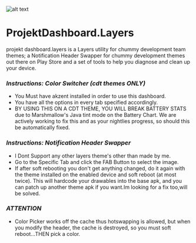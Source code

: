![alt text][logo]

[logo]: http://i.imgur.com/fzK5HKl.jpg

# ProjektDashboard.Layers 
projekt dashboard.layers is a Layers utility for chummy development team themes; a Notification Header Swapper for chummy development themes out there on Play Store and a set of tools to help you diagnose and clean up your device.

### _Instructions: Color Switcher (cdt themes ONLY)_
- You Must have akzent installed in order to use this dashboard.
- You have all the options in every tab specified accordingly.
- BY USING THIS ON A CDT THEME, YOU WILL BREAK BATTERY STATS due to Marshmallow's Java tint mode on the Battery Chart. We are actively working to fix this and as your nightlies progress, so should this be automatically fixed.

### _Instructions: Notification Header Swapper_
- I Dont Support any other layers theme's other than made by me. 
- Go to the Specific Tab and click the FAB Button to select the image.
- If after soft rebooting you don't get anything changed, do it again with the theme installed on the enabled device and soft reboot (at most twice). This will hardcode your drawables into the base apk, and you can patch up another theme apk if you want.Im looking for a fix too,will be solved.

### _ATTENTION_ 
- Color Picker works off the cache thus hotswapping is allowed, but when you modify the header, the cache is destroyed, so you must soft reboot...THEN pick a color.
